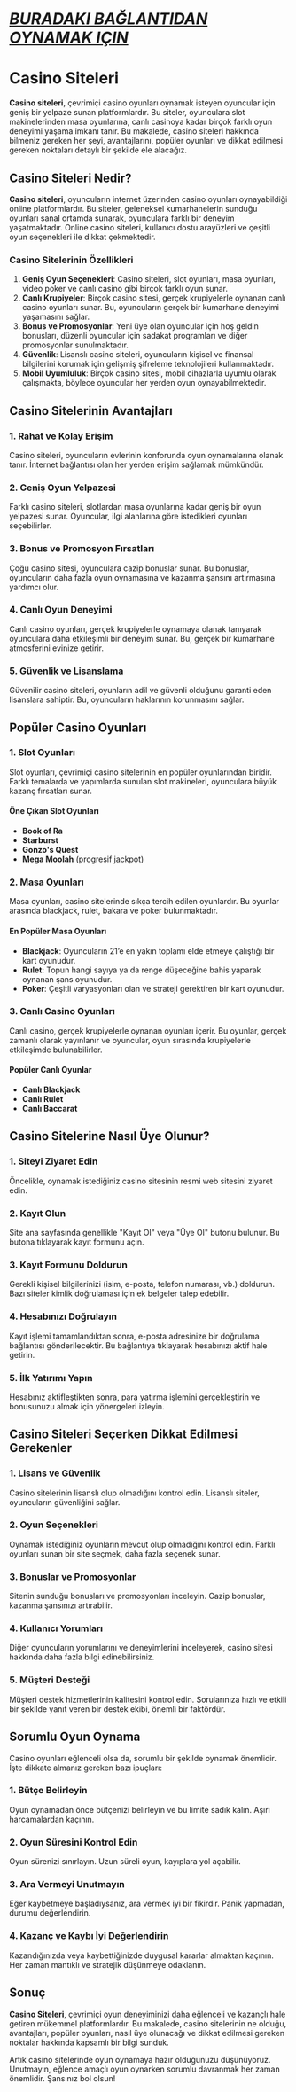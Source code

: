 # [***BURADAKI BAĞLANTIDAN OYNAMAK IÇIN***](https://casinotr.link/gWCRZ4)

# Casino Siteleri

**Casino siteleri**, çevrimiçi casino oyunları oynamak isteyen oyuncular için geniş bir yelpaze sunan platformlardır. Bu siteler, oyunculara slot makinelerinden masa oyunlarına, canlı casinoya kadar birçok farklı oyun deneyimi yaşama imkanı tanır. Bu makalede, casino siteleri hakkında bilmeniz gereken her şeyi, avantajlarını, popüler oyunları ve dikkat edilmesi gereken noktaları detaylı bir şekilde ele alacağız.

## Casino Siteleri Nedir?

**Casino siteleri**, oyuncuların internet üzerinden casino oyunları oynayabildiği online platformlardır. Bu siteler, geleneksel kumarhanelerin sunduğu oyunları sanal ortamda sunarak, oyunculara farklı bir deneyim yaşatmaktadır. Online casino siteleri, kullanıcı dostu arayüzleri ve çeşitli oyun seçenekleri ile dikkat çekmektedir.

### Casino Sitelerinin Özellikleri

1. **Geniş Oyun Seçenekleri**: Casino siteleri, slot oyunları, masa oyunları, video poker ve canlı casino gibi birçok farklı oyun sunar.
2. **Canlı Krupiyeler**: Birçok casino sitesi, gerçek krupiyelerle oynanan canlı casino oyunları sunar. Bu, oyuncuların gerçek bir kumarhane deneyimi yaşamasını sağlar.
3. **Bonus ve Promosyonlar**: Yeni üye olan oyuncular için hoş geldin bonusları, düzenli oyuncular için sadakat programları ve diğer promosyonlar sunulmaktadır.
4. **Güvenlik**: Lisanslı casino siteleri, oyuncuların kişisel ve finansal bilgilerini korumak için gelişmiş şifreleme teknolojileri kullanmaktadır.
5. **Mobil Uyumluluk**: Birçok casino sitesi, mobil cihazlarla uyumlu olarak çalışmakta, böylece oyuncular her yerden oyun oynayabilmektedir.

## Casino Sitelerinin Avantajları

### 1. Rahat ve Kolay Erişim

Casino siteleri, oyuncuların evlerinin konforunda oyun oynamalarına olanak tanır. İnternet bağlantısı olan her yerden erişim sağlamak mümkündür.

### 2. Geniş Oyun Yelpazesi

Farklı casino siteleri, slotlardan masa oyunlarına kadar geniş bir oyun yelpazesi sunar. Oyuncular, ilgi alanlarına göre istedikleri oyunları seçebilirler.

### 3. Bonus ve Promosyon Fırsatları

Çoğu casino sitesi, oyunculara cazip bonuslar sunar. Bu bonuslar, oyuncuların daha fazla oyun oynamasına ve kazanma şansını artırmasına yardımcı olur.

### 4. Canlı Oyun Deneyimi

Canlı casino oyunları, gerçek krupiyelerle oynamaya olanak tanıyarak oyunculara daha etkileşimli bir deneyim sunar. Bu, gerçek bir kumarhane atmosferini evinize getirir.

### 5. Güvenlik ve Lisanslama

Güvenilir casino siteleri, oyunların adil ve güvenli olduğunu garanti eden lisanslara sahiptir. Bu, oyuncuların haklarının korunmasını sağlar.

## Popüler Casino Oyunları

### 1. Slot Oyunları

Slot oyunları, çevrimiçi casino sitelerinin en popüler oyunlarından biridir. Farklı temalarda ve yapımlarda sunulan slot makineleri, oyunculara büyük kazanç fırsatları sunar.

#### Öne Çıkan Slot Oyunları

* **Book of Ra**
* **Starburst**
* **Gonzo's Quest**
* **Mega Moolah** (progresif jackpot)

### 2. Masa Oyunları

Masa oyunları, casino sitelerinde sıkça tercih edilen oyunlardır. Bu oyunlar arasında blackjack, rulet, bakara ve poker bulunmaktadır.

#### En Popüler Masa Oyunları

* **Blackjack**: Oyuncuların 21’e en yakın toplamı elde etmeye çalıştığı bir kart oyunudur.
* **Rulet**: Topun hangi sayıya ya da renge düşeceğine bahis yaparak oynanan şans oyunudur.
* **Poker**: Çeşitli varyasyonları olan ve strateji gerektiren bir kart oyunudur.

### 3. Canlı Casino Oyunları

Canlı casino, gerçek krupiyelerle oynanan oyunları içerir. Bu oyunlar, gerçek zamanlı olarak yayınlanır ve oyuncular, oyun sırasında krupiyelerle etkileşimde bulunabilirler.

#### Popüler Canlı Oyunlar

* **Canlı Blackjack**
* **Canlı Rulet**
* **Canlı Baccarat**

## Casino Sitelerine Nasıl Üye Olunur?

### 1. Siteyi Ziyaret Edin

Öncelikle, oynamak istediğiniz casino sitesinin resmi web sitesini ziyaret edin.

### 2. Kayıt Olun

Site ana sayfasında genellikle "Kayıt Ol" veya "Üye Ol" butonu bulunur. Bu butona tıklayarak kayıt formunu açın.

### 3. Kayıt Formunu Doldurun

Gerekli kişisel bilgilerinizi (isim, e-posta, telefon numarası, vb.) doldurun. Bazı siteler kimlik doğrulaması için ek belgeler talep edebilir.

### 4. Hesabınızı Doğrulayın

Kayıt işlemi tamamlandıktan sonra, e-posta adresinize bir doğrulama bağlantısı gönderilecektir. Bu bağlantıya tıklayarak hesabınızı aktif hale getirin.

### 5. İlk Yatırımı Yapın

Hesabınız aktifleştikten sonra, para yatırma işlemini gerçekleştirin ve bonusunuzu almak için yönergeleri izleyin.

## Casino Siteleri Seçerken Dikkat Edilmesi Gerekenler

### 1. Lisans ve Güvenlik

Casino sitelerinin lisanslı olup olmadığını kontrol edin. Lisanslı siteler, oyuncuların güvenliğini sağlar.

### 2. Oyun Seçenekleri

Oynamak istediğiniz oyunların mevcut olup olmadığını kontrol edin. Farklı oyunları sunan bir site seçmek, daha fazla seçenek sunar.

### 3. Bonuslar ve Promosyonlar

Sitenin sunduğu bonusları ve promosyonları inceleyin. Cazip bonuslar, kazanma şansınızı artırabilir.

### 4. Kullanıcı Yorumları

Diğer oyuncuların yorumlarını ve deneyimlerini inceleyerek, casino sitesi hakkında daha fazla bilgi edinebilirsiniz.

### 5. Müşteri Desteği

Müşteri destek hizmetlerinin kalitesini kontrol edin. Sorularınıza hızlı ve etkili bir şekilde yanıt veren bir destek ekibi, önemli bir faktördür.

## Sorumlu Oyun Oynama

Casino oyunları eğlenceli olsa da, sorumlu bir şekilde oynamak önemlidir. İşte dikkate almanız gereken bazı ipuçları:

### 1. Bütçe Belirleyin

Oyun oynamadan önce bütçenizi belirleyin ve bu limite sadık kalın. Aşırı harcamalardan kaçının.

### 2. Oyun Süresini Kontrol Edin

Oyun sürenizi sınırlayın. Uzun süreli oyun, kayıplara yol açabilir.

### 3. Ara Vermeyi Unutmayın

Eğer kaybetmeye başladıysanız, ara vermek iyi bir fikirdir. Panik yapmadan, durumu değerlendirin.

### 4. Kazanç ve Kaybı İyi Değerlendirin

Kazandığınızda veya kaybettiğinizde duygusal kararlar almaktan kaçının. Her zaman mantıklı ve stratejik düşünmeye odaklanın.

## Sonuç

**Casino Siteleri**, çevrimiçi oyun deneyiminizi daha eğlenceli ve kazançlı hale getiren mükemmel platformlardır. Bu makalede, casino sitelerinin ne olduğu, avantajları, popüler oyunları, nasıl üye olunacağı ve dikkat edilmesi gereken noktalar hakkında kapsamlı bir bilgi sunduk.

Artık casino sitelerinde oyun oynamaya hazır olduğunuzu düşünüyoruz. Unutmayın, eğlence amaçlı oyun oynarken sorumlu davranmak her zaman önemlidir. Şansınız bol olsun!
